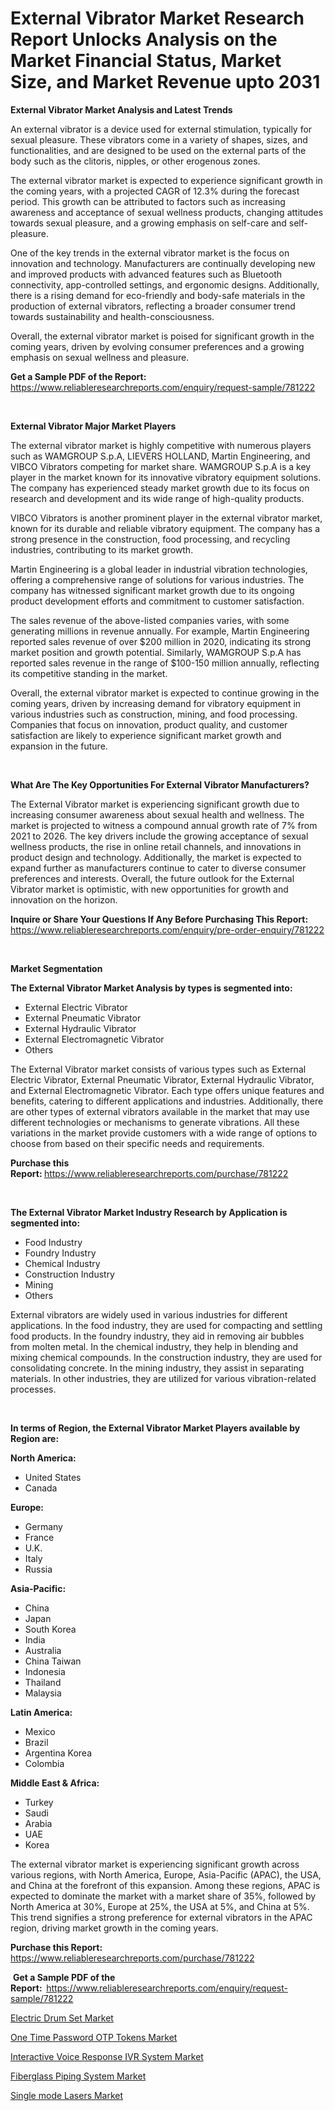 <p><h1>External Vibrator Market Research Report Unlocks Analysis on the Market Financial Status, Market Size, and Market Revenue upto 2031</h1></p><p><strong>External Vibrator Market Analysis and Latest Trends</strong></p>
<p><p>An external vibrator is a device used for external stimulation, typically for sexual pleasure. These vibrators come in a variety of shapes, sizes, and functionalities, and are designed to be used on the external parts of the body such as the clitoris, nipples, or other erogenous zones.</p><p>The external vibrator market is expected to experience significant growth in the coming years, with a projected CAGR of 12.3% during the forecast period. This growth can be attributed to factors such as increasing awareness and acceptance of sexual wellness products, changing attitudes towards sexual pleasure, and a growing emphasis on self-care and self-pleasure.</p><p>One of the key trends in the external vibrator market is the focus on innovation and technology. Manufacturers are continually developing new and improved products with advanced features such as Bluetooth connectivity, app-controlled settings, and ergonomic designs. Additionally, there is a rising demand for eco-friendly and body-safe materials in the production of external vibrators, reflecting a broader consumer trend towards sustainability and health-consciousness.</p><p>Overall, the external vibrator market is poised for significant growth in the coming years, driven by evolving consumer preferences and a growing emphasis on sexual wellness and pleasure.</p></p>
<p><strong>Get a Sample PDF of the Report:&nbsp;</strong> <a href="https://www.reliableresearchreports.com/enquiry/request-sample/781222">https://www.reliableresearchreports.com/enquiry/request-sample/781222</a></p>
<p>&nbsp;</p>
<p><strong>External Vibrator Major Market Players</strong></p>
<p><p>The external vibrator market is highly competitive with numerous players such as WAMGROUP S.p.A, LIEVERS HOLLAND, Martin Engineering, and VIBCO Vibrators competing for market share. WAMGROUP S.p.A is a key player in the market known for its innovative vibratory equipment solutions. The company has experienced steady market growth due to its focus on research and development and its wide range of high-quality products.</p><p>VIBCO Vibrators is another prominent player in the external vibrator market, known for its durable and reliable vibratory equipment. The company has a strong presence in the construction, food processing, and recycling industries, contributing to its market growth.</p><p>Martin Engineering is a global leader in industrial vibration technologies, offering a comprehensive range of solutions for various industries. The company has witnessed significant market growth due to its ongoing product development efforts and commitment to customer satisfaction.</p><p>The sales revenue of the above-listed companies varies, with some generating millions in revenue annually. For example, Martin Engineering reported sales revenue of over $200 million in 2020, indicating its strong market position and growth potential. Similarly, WAMGROUP S.p.A has reported sales revenue in the range of $100-150 million annually, reflecting its competitive standing in the market.</p><p>Overall, the external vibrator market is expected to continue growing in the coming years, driven by increasing demand for vibratory equipment in various industries such as construction, mining, and food processing. Companies that focus on innovation, product quality, and customer satisfaction are likely to experience significant market growth and expansion in the future.</p></p>
<p>&nbsp;</p>
<p><strong>What Are The Key Opportunities For External Vibrator Manufacturers?</strong></p>
<p><p>The External Vibrator market is experiencing significant growth due to increasing consumer awareness about sexual health and wellness. The market is projected to witness a compound annual growth rate of 7% from 2021 to 2026. The key drivers include the growing acceptance of sexual wellness products, the rise in online retail channels, and innovations in product design and technology. Additionally, the market is expected to expand further as manufacturers continue to cater to diverse consumer preferences and interests. Overall, the future outlook for the External Vibrator market is optimistic, with new opportunities for growth and innovation on the horizon.</p></p>
<p><strong>Inquire or Share Your Questions If Any Before Purchasing This Report:</strong> <a href="https://www.reliableresearchreports.com/enquiry/pre-order-enquiry/781222">https://www.reliableresearchreports.com/enquiry/pre-order-enquiry/781222</a></p>
<p>&nbsp;</p>
<p><strong>Market Segmentation</strong></p>
<p><strong>The External Vibrator Market Analysis by types is segmented into:</strong></p>
<p><ul><li>External Electric Vibrator</li><li>External Pneumatic Vibrator</li><li>External Hydraulic Vibrator</li><li>External Electromagnetic Vibrator</li><li>Others</li></ul></p>
<p><p>The External Vibrator market consists of various types such as External Electric Vibrator, External Pneumatic Vibrator, External Hydraulic Vibrator, and External Electromagnetic Vibrator. Each type offers unique features and benefits, catering to different applications and industries. Additionally, there are other types of external vibrators available in the market that may use different technologies or mechanisms to generate vibrations. All these variations in the market provide customers with a wide range of options to choose from based on their specific needs and requirements.</p></p>
<p><strong>Purchase this Report:&nbsp;</strong><a href="https://www.reliableresearchreports.com/purchase/781222">https://www.reliableresearchreports.com/purchase/781222</a></p>
<p>&nbsp;</p>
<p><strong>The External Vibrator Market Industry Research by Application is segmented into:</strong></p>
<p><ul><li>Food Industry</li><li>Foundry Industry</li><li>Chemical Industry</li><li>Construction Industry</li><li>Mining</li><li>Others</li></ul></p>
<p><p>External vibrators are widely used in various industries for different applications. In the food industry, they are used for compacting and settling food products. In the foundry industry, they aid in removing air bubbles from molten metal. In the chemical industry, they help in blending and mixing chemical compounds. In the construction industry, they are used for consolidating concrete. In the mining industry, they assist in separating materials. In other industries, they are utilized for various vibration-related processes.</p></p>
<p>&nbsp;</p>
<p><strong>In terms of Region, the External Vibrator Market Players available by Region are:</strong></p>
<p>
    <p> <strong> North America: </strong>
        <ul>
            <li>United States</li>
            <li>Canada</li>
        </ul>
        </p> 
    <p> <strong> Europe: </strong>
        <ul>
            <li>Germany</li>
            <li>France</li>
            <li>U.K.</li>
            <li>Italy</li>
            <li>Russia</li>
        </ul>
        </p> 
    <p> <strong> Asia-Pacific: </strong>
        <ul>
            <li>China</li>
            <li>Japan</li>
            <li>South Korea</li>
            <li>India</li>
            <li>Australia</li>
            <li>China Taiwan</li>
            <li>Indonesia</li>
            <li>Thailand</li>
            <li>Malaysia</li>
        </ul>
        </p> 
    <p> <strong> Latin America: </strong>
        <ul>
            <li>Mexico</li>
            <li>Brazil</li>
            <li>Argentina Korea</li>
            <li>Colombia</li>
        </ul>
        </p> 
    <p> <strong> Middle East & Africa: </strong>
        <ul>
            <li>Turkey</li>
            <li>Saudi</li>
            <li>Arabia</li>
            <li>UAE</li>
            <li>Korea</li>
        </ul>
    </p>
    </p>
<p><p>The external vibrator market is experiencing significant growth across various regions, with North America, Europe, Asia-Pacific (APAC), the USA, and China at the forefront of this expansion. Among these regions, APAC is expected to dominate the market with a market share of 35%, followed by North America at 30%, Europe at 25%, the USA at 5%, and China at 5%. This trend signifies a strong preference for external vibrators in the APAC region, driving market growth in the coming years.</p></p>
<p><strong>Purchase this Report: </strong><a href="https://www.reliableresearchreports.com/purchase/781222">https://www.reliableresearchreports.com/purchase/781222</a></p>
<p>&nbsp;<strong>Get a Sample PDF of the Report:&nbsp;&nbsp;</strong><a href="https://www.reliableresearchreports.com/enquiry/request-sample/781222">https://www.reliableresearchreports.com/enquiry/request-sample/781222</a></p>
<p><strong></strong></p>
<p><p><a href="https://github.com/beatblasta/Market-Research-Report-List-2/blob/main/electric-drum-set-market.md">Electric Drum Set Market</a></p><p><a href="https://medium.com/@madelynhowe_34212/one-time-password-otp-tokens-market-share-evolution-and-market-growth-trends-2024-2031-b63dcaa55ab5">One Time Password OTP Tokens Market</a></p><p><a href="https://medium.com/@madelynhowe_34212/interactive-voice-response-ivr-system-market-analysis-and-sze-forecasted-for-period-from-2024-to-2072a064d08e">Interactive Voice Response IVR System Market</a></p><p><a href="https://github.com/shotows/Market-Research-Report-List-1/blob/main/fiberglass-piping-system-market.md">Fiberglass Piping System Market</a></p><p><a href="https://medium.com/@madelynhowe_34212/analyzing-single-mode-lasers-market-global-industry-perspective-and-forecast-2024-to-2031-3b01bccc2347">Single mode Lasers Market</a></p></p>